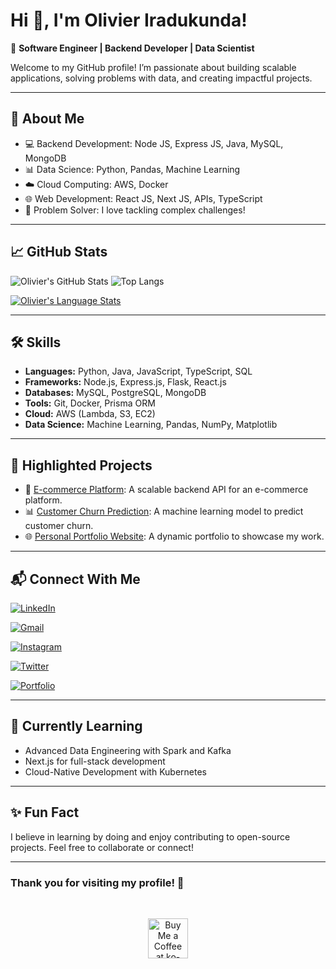 #  Hi 👋, I'm Olivier Iradukunda!

🌟 **Software Engineer | Backend Developer | Data Scientist**

Welcome to my GitHub profile! I’m passionate about building scalable applications, solving problems with data, and creating impactful projects. 

---

## 🚀 **About Me**
- 💻 Backend Development: Node JS, Express JS, Java, MySQL, MongoDB
- 📊 Data Science: Python, Pandas, Machine Learning
- ☁️ Cloud Computing: AWS, Docker
- 🌐 Web Development: React JS, Next JS, APIs, TypeScript
- 🔧 Problem Solver: I love tackling complex challenges!

---

## 📈 **GitHub Stats**
![Olivier's GitHub Stats](https://github-readme-stats.vercel.app/api?username=Mr-Olivier&show_icons=true&theme=radical&count_private=true&include_all_commits=true)
![Top Langs](https://github-readme-stats.vercel.app/api/top-langs/?username=Mr-Olivier&layout=compact&theme=radical&langs_count=10)

<!-- Alternative stats that sometimes work better -->
[![Olivier's Language Stats](https://github-readme-stats-git-masterrstaa-rickstaa.vercel.app/api/top-langs/?username=Mr-Olivier&theme=radical&count_private=true)](https://github.com/Mr-Olivier)

---

## 🛠️ **Skills**
- **Languages:** Python, Java, JavaScript, TypeScript, SQL
- **Frameworks:** Node.js, Express.js, Flask, React.js
- **Databases:** MySQL, PostgreSQL, MongoDB
- **Tools:** Git, Docker, Prisma ORM
- **Cloud:** AWS (Lambda, S3, EC2)
- **Data Science:** Machine Learning, Pandas, NumPy, Matplotlib

---

## 🌟 **Highlighted Projects**
- 📂 [E-commerce Platform](https://ecommerce-platform-plum.vercel.app/): A scalable backend API for an e-commerce platform.
- 📊 [Customer Churn Prediction](https://github.com/olivieriradukunda/churn-prediction): A machine learning model to predict customer churn.
- 🌐 [Personal Portfolio Website](https://olivier-ira.vercel.app/): A dynamic portfolio to showcase my work.

---

## 📬 **Connect With Me**
[![LinkedIn](https://img.shields.io/badge/LinkedIn-Connect-blue?style=for-the-badge&logo=linkedin)](https://www.linkedin.com/in/olivier-iradukunda-8269412a0/)

[![Gmail](https://img.shields.io/badge/Email-Contact-red?style=for-the-badge&logo=gmail)](mailto:oiradukunda63@gmail.com)

[![Instagram](https://img.shields.io/badge/Instagram-Follow-ff69b4?style=for-the-badge&logo=instagram)](https://www.instagram.com/__olivier__20/)

[![Twitter](https://img.shields.io/badge/Twitter-Follow-blue?style=for-the-badge&logo=twitter)](https://x.com/OIradukund43222)

[![Portfolio](https://img.shields.io/badge/Portfolio-Visit-green?style=for-the-badge&logo=firefox)](https://olivier-ira.vercel.app/)

---

## 🌱 **Currently Learning**
- Advanced Data Engineering with Spark and Kafka
- Next.js for full-stack development
- Cloud-Native Development with Kubernetes

---

## ✨ **Fun Fact**
I believe in learning by doing and enjoy contributing to open-source projects. Feel free to collaborate or connect!

---

### Thank you for visiting my profile! 🌟

<br/> <div align="center"> <a href='https://ko-fi.com/T6T0ZUPZR' target='_blank'><img height='64' style='border:0px;height:64px;' src='https://storage.ko-fi.com/cdn/kofi1.png?v=3' border='0' alt='Buy Me a Coffee at ko-fi.com' /></a> </div> <br/>
